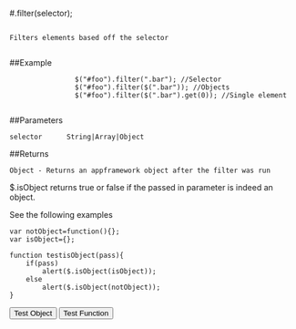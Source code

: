 
#.filter(selector);

```

Filters elements based off the selector
                
```

##Example

```
                $("#foo").filter(".bar"); //Selector
                $("#foo").filter($(".bar")); //Objects
                $("#foo").filter($(".bar").get(0)); //Single element
                
```



##Parameters
```
selector      String|Array|Object

```

##Returns
```
Object - Returns an appframework object after the filter was run
```

$.isObject returns true or false if the passed in parameter is indeed an object.

See the following examples


```
var notObject=function(){};
var isObject={};

function testisObject(pass){
	if(pass)
		alert($.isObject(isObject));
	else
		alert($.isObject(notObject));
}
```

<script>
var notObject={};
var isObject=function(){};

var notObject=function(){};
var isObject={};

function testisObject(pass){
	if(pass)
		alert($.isObject(isObject));
	else
		alert($.isObject(notObject));
}

</script>

<input type="button" onclick="testisObject(true)" value="Test Object"/> <input type="button" onclick="testisObject(false)" value="Test Function"/>           
